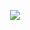 <p align="center">
	<a href="https://tylxr.com/"><img src="https://tylxr.com/img/tylxr-graffiti-logo.png"></a>
</p>
